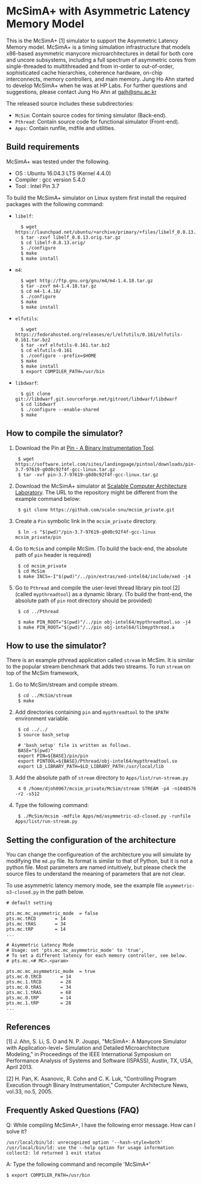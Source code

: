 McSimA+ with Asymmetric Latency Memory Model
============================================
This is the McSimA+ [1] simulator to support the Asymmetric 
Latency Memory model. McSimA+ is a timing simulation 
infrastructure that models x86-based asymmetric manycore 
microarchitectures in detail for both core and uncore 
subsystems, including a full spectrum of asymmetric cores 
from single-threaded to multithreaded and from in-order 
to out-of-order, sophisticated cache hierarchies, coherence 
hardware, on-chip interconnects, memory controllers, and 
main memory.  Jung Ho Ahn started to develop McSimA+ when 
he was at HP Labs.  For further questions and suggestions, 
please contact Jung Ho Ahn at gajh@snu.ac.kr

The released source includes these subdirectories:

+ `McSim`: Contain source codes for timing simulator (Back-end).
+ `Pthread`: Contain source code for functional simulator (Front-end).
+ `Apps`: Contain runfile, mdfile and utilities.


Build requirements
------------------
McSimA+ was tested under the following.

+ OS        : Ubuntu 16.04.3 LTS (Kernel 4.4.0)
+ Compiler  : gcc version 5.4.0
+ Tool		  : Intel Pin 3.7

To build the McSimA+ simulator on Linux system first install
the required packages with the following command:

+ `libelf`: 

		$ wget https://launchpad.net/ubuntu/+archive/primary/+files/libelf_0.8.13.orig.tar.gz
		$ tar -zxvf libelf_0.8.13.orig.tar.gz
		$ cd libelf-0.8.13.orig/
		$ ./configure
		$ make
		$ make install


+ `m4`:

		$ wget http://ftp.gnu.org/gnu/m4/m4-1.4.18.tar.gz
		$ tar -zxvf m4-1.4.18.tar.gz
		$ cd m4-1.4.18/
		$ ./configure
		$ make
 		$ make install


+ `elfutils`:

		$ wget https://fedorahosted.org/releases/e/l/elfutils/0.161/elfutils-0.161.tar.bz2
		$ tar -xvf elfutils-0.161.tar.bz2
		$ cd elfutils-0.161
		$ ./configure --prefix=$HOME
		$ make
		$ make install
		$ export COMPILER_PATH=/usr/bin


+ `libdwarf`:

		$ git clone git://libdwarf.git.sourceforge.net/gitroot/libdwarf/libdwarf
		$ cd libdwarf
		$ ./configure --enable-shared
		$ make


How to compile the simulator?
-----------------------------

1. Download the Pin at [Pin - A Binary Instrumentation Tool](https://software.intel.com/en-us/articles/pin-a-binary-instrumentation-tool-downloads).

		$ wget https://software.intel.com/sites/landingpage/pintool/downloads/pin-3.7-97619-g0d0c92f4f-gcc-linux.tar.gz 
		$ tar -xvf pin-3.7-97619-g0d0c92f4f-gcc-linux.tar.gz 


2. Download the McSimA+ simulator at [Scalable Computer Architecture Laboratory](http://scale.snu.ac.kr/). The URL to the repository might be different from the example command below:

		$ git clone https://github.com/scale-snu/mcsim_private.git 


3. Create a `Pin` symbolic link in the `mcsim_private` directory.

		$ ln -s "$(pwd)"/pin-3.7-97619-g0d0c92f4f-gcc-linux mcsim_private/pin


3. Go to `McSim` and compile McSim. (To build the back-end, the 
  absolute path of `pin` header is required)

		$ cd mcsim_private
 		$ cd McSim
		$ make INCS=-I"$(pwd)"/../pin/extras/xed-intel64/include/xed -j4


4. Go to `Pthread` and compile the user-level thread library pin 
  tool [2] (called `mypthreadtool`) as a dynamic library. (To build the front-end, 
  the absolute path of `pin` root directory should be provided)

		$ cd ../Pthread

		$ make PIN_ROOT="$(pwd)"/../pin obj-intel64/mypthreadtool.so -j4
		$ make PIN_ROOT="$(pwd)"/../pin obj-intel64/libmypthread.a


How to use the simulator?
-------------------------
There is an example pthread application called `stream` in McSim.  It
is similar to the popular stream benchmark that adds two streams.  To 
run `stream` on top of the McSim framework,

1. Go to McSim/stream and compile stream.

		$ cd ../McSim/stream
		$ make


2. Add directories containing `pin` and `mypthreadtool` to the
   `$PATH` environment variable.

		$ cd ../../
		$ source bash_setup

		# 'bash_setup' file is written as follows.
		BASE="$(pwd)"
		export PIN=${BASE}/pin/pin
		export PINTOOL=${BASE}/Pthread/obj-intel64/mypthreadtool.so
		export LD_LIBRARY_PATH=$LD_LIBRARY_PATH:/usr/local/lib
		

3. Add the absolute path of `stream` directory to `Apps/list/run-stream.py`

		4 0 /home/djoh0967/mcsim_private/McSim/stream STREAM -p4 -n1048576 -r2 -s512


4. Type the following command:

		$ ./McSim/mcsim -mdfile Apps/md/asymmetric-o3-closed.py -runfile Apps/list/run-stream.py


Setting the configuration of the architecture
---------------------------------------------
You can change the configureation of the architecture you will 
simulate by modifying the `md.py` file.  Its format is similar to
that of Python, but it is not a python file.  Most parameters are
named intuitively, but please check the source files to understand
the meaning of parameters that are not clear.

To use asymmetric latency memory mode, see the example file 
`asymmetric-o3-closed.py` in the path below. 

```
# default setting

pts.mc.mc_asymmetric_mode  = false
pts.mc.tRCD       = 14
pts.mc.tRAS       = 34
pts.mc.tRP        = 14
...

# Asymmetric Latency Mode
# Usage: set 'pts.mc.mc_asymmetric_mode' to 'true', 
# To set a different latency for each memory controller, see below.
# pts.mc.<# MC>.<param>

pts.mc.mc_asymmetric_mode  = true
pts.mc.0.tRCD       = 14
pts.mc.1.tRCD       = 28	
pts.mc.0.tRAS       = 34
pts.mc.1.tRAS       = 68
pts.mc.0.tRP        = 14
pts.mc.1.tRP        = 28
...
```


References
----------

[1] J. Ahn, S. Li, S. O and N. P. Jouppi, "McSimA+: A Manycore Simulator
    with Application-level+ Simulation and Detailed Microarchitecture
    Modeling," in Proceedings of the IEEE International Symposium on
    Performance Analysis of Systems and Software (ISPASS), Austin, TX,
    USA, April 2013.

[2] H. Pan, K. Asanovic, R. Cohn and C. K. Luk, "Controlling Program
    Execution through Binary Instrumentation," Computer Architecture
    News, vol.33, no.5, 2005.


Frequently Asked Questions (FAQ)
--------------------------------

Q: While compiling McSimA+, I have the following error message. How can I solve it?
```
/usr/local/bin/ld: unrecognized option '--hash-style=both' 
/usr/local/bin/ld: use the --help option for usage information
collect2: ld returned 1 exit status
```

A: Type the following command and recompile 'McSimA+'
```
$ export COMPILER_PATH=/usr/bin
```

